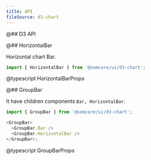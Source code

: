 ```yaml
---
title: API
fileSource: d3-chart
---
```


@## D3 API

@## HorizontalBar

Horizontal chart Bar.

```js
import { HorizontalBar } from '@semcore/ui/d3-chart';
```

@typescript HorizontalBarProps

@## GroupBar

It have children components `Bar, HorizontalBar`.

```js
import { GroupBar } from '@semcore/ui/d3-chart';

<GroupBar>
  <GroupBar.Bar />
  <GroupBar.HorizontalBar />
</GroupBar>;
```

@typescript GroupBarProps
